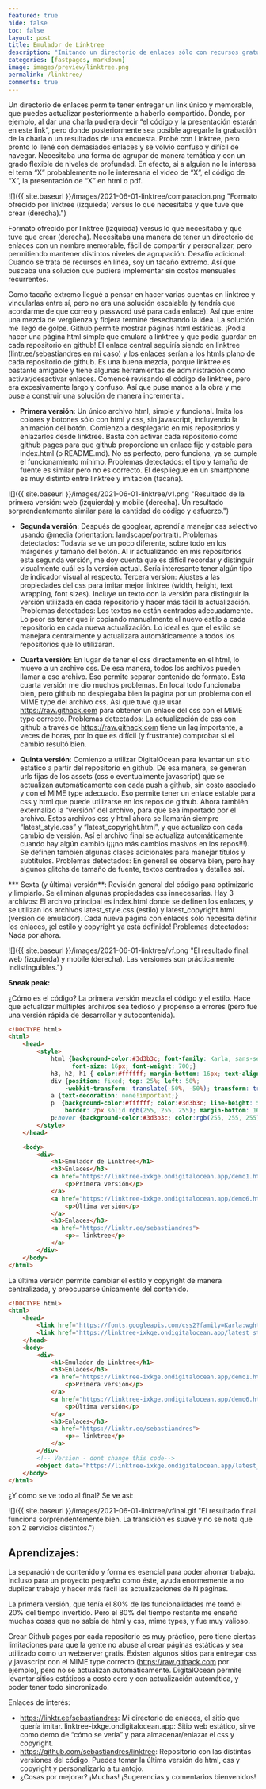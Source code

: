 ```yaml
---
featured: true
hide: false
toc: false
layout: post
title: Emulador de Linktree
description: "Imitando un directorio de enlaces sólo con recursos gratuitos"
categories: [fastpages, markdown]
image: images/preview/linktree.png
permalink: /linktree/
comments: true
---
```


Un directorio de enlaces permite tener entregar un link único y memorable, que puedes actualizar posteriormente a haberlo compartido. Donde, por ejemplo, al dar una charla pudiera decir “el código y la presentación estarán en este link”, pero donde posteriormente sea posible agregarle la grabación de la charla o un resultados de una encuesta. Probé con Linktree, pero pronto lo llené con demasiados enlaces y se volvió confuso y difícil de navegar. Necesitaba una forma de agrupar de manera temática y con un grado flexible de niveles de profundad. En efecto, si a alguien no le interesa el tema “X” probablemente no le interesaría el video de “X”, el código de “X”, la presentación de “X” en html o pdf.

![]({{ site.baseurl }}/images/2021-06-01-linktree/comparacion.png "Formato ofrecido por linktree (izquieda) versus lo que necesitaba y que tuve que crear (derecha).")

Formato ofrecido por linktree (izquieda) versus lo que necesitaba y que tuve que crear (derecha).
Necesitaba una manera de tener un directorio de enlaces con un nombre memorable, fácil de compartir y personalizar, pero permitiendo mantener distintos niveles de agrupación. Desafío adicional: Cuando se trata de recursos en línea, soy un tacaño extremo. Así que buscaba una solución que pudiera implementar sin costos mensuales recurrentes.

Como tacaño extremo llegué a pensar en hacer varias cuentas en linktree y vincularlas entre sí, pero no era una solución escalable (y tendría que acordarme de que correo y password usé para cada enlace). Así que entre una mezcla de vergüenza y flojera terminé desechando la idea. La solución me llegó de golpe. Github permite mostrar páginas html estáticas. ¡Podía hacer una página html simple que emulara a linktree y que podía guardar en cada repositorio en github! El enlace central seguiría siendo en linktree (lintr.ee/sebastiandres en mi caso) y los enlaces serían a los htmls plano de cada repositorio de github. Es una buena mezcla, porque linktree es bastante amigable y tiene algunas herramientas de administración como activar/desactivar enlaces. Comencé revisando el código de linktree, pero era excesivamente largo y confuso. Así que puse manos a la obra y me puse a construir una solución de manera incremental.

* **Primera versión**: Un único archivo html, simple y funcional. Imita los colores y botones sólo con html y css, sin javascript, incluyendo la animación del botón. Comienzo a desplegarlo en mis repositorios y enlazarlos desde linktree. Basta con activar cada repositorio como github pages para que github proporcione un enlace fijo y estable para index.html (o README.md). No es perfecto, pero funciona, ya se cumple el funcionamiento mínimo. Problemas detectados: el tipo y tamaño de fuente es similar pero no es correcto. El despliegue en un smartphone es muy distinto entre linktree y imitación (tacaña).

![]({{ site.baseurl }}/images/2021-06-01-linktree/v1.png "Resultado de la primera versión: web (izquierda) y mobile (derecha). Un resultado sorprendentemente similar para la cantidad de código y esfuerzo.")

* **Segunda versión**: Después de googlear, aprendí a manejar css selectivo usando @media (orientation: landscape/portrait). Problemas detectados: Todavía se ve un poco diferente, sobre todo en los márgenes y tamaño del botón. Al ir actualizando en mis repositorios esta segunda versión, me doy cuenta que es difícil recordar y distinguir visualmente cuál es la versión actual. Sería interesante tener algún tipo de indicador visual al respecto.
Tercera versión: Ajustes a las propiedades del css para imitar mejor linktree (width, height, text wrapping, font sizes). Incluye un texto con la versión para distinguir la versión utilizada en cada repositorio y hacer más fácil la actualización. Problemas detectados: Los textos no están centrados adecuadamente. Lo peor es tener que ir copiando manualmente el nuevo estilo a cada repositorio en cada nueva actualización. Lo ideal es que el estilo se manejara centralmente y actualizara automáticamente a todos los repositorios que lo utilizaran.

* **Cuarta versión**: En lugar de tener el css directamente en el html, lo muevo a un archivo css. De esa manera, todos los archivos pueden llamar a ese archivo. Eso permite separar contenido de formato. Esta cuarta versión me dio muchos problemas. En local todo funcionaba bien, pero github no desplegaba bien la página por un problema con el MIME type del archivo css. Así que tuve que usar https://raw.githack.com para obtener un enlace del css con el MIME type correcto. Problemas detectados: La actualización de css con github a través de https://raw.githack.com tiene un lag importante, a veces de horas, por lo que es difícil (y frustrante) comprobar si el cambio resultó bien.

* **Quinta versión**: Comienzo a utilizar DigitalOcean para levantar un sitio estático a partir del repositorio en github. De esa manera, se generan urls fijas de los assets (css o eventualmente javascript) que se actualizan automáticamente con cada push a github, sin costo asociado y con el MIME type adecuado. Eso permite tener un enlace estable para css y html que puede utilizarse en los repos de github. Ahora también externalizo la “versión” del archivo, para que sea importado por el archivo. Estos archivos css y html ahora se llamarán siempre “latest_style.css” y “latest_copyright.html”, y que actualizo con cada cambio de versión. Así el archivo final se actualiza automáticamente cuando hay algún cambio (¡¡¡no más cambios masivos en los repos!!!). Se definen también algunas clases adicionales para manejar títulos y subtítulos. Problemas detectados: En general se observa bien, pero hay algunos glitchs de tamaño de fuente, textos centrados y detalles así.

*** Sexta (y última) versión**: Revisión general del código para optimizarlo y limpiarlo. Se eliminan algunas propiedades css innecesarias. Hay 3 archivos: El archivo principal es index.html donde se definen los enlaces, y se utilizan los archivos latest_style.css (estilo) y latest_copyright.html (versión de emulador). Cada nueva página con enlaces sólo necesita definir los enlaces, ¡el estilo y copyright ya está definido! Problemas detectados: Nada por ahora.

![]({{ site.baseurl }}/images/2021-06-01-linktree/vf.png "El resultado final: web (izquierda) y mobile (derecha). Las versiones son prácticamente indistinguibles.")

**Sneak peak:**

¿Cómo es el código? La primera versión mezcla el código y el estilo. Hace que actualizar múltiples archivos sea tedioso y propenso a errores (pero fue una versión rápida de desarrollar y autocontenida).

```html
<!DOCTYPE html>
<html>
    <head>
        <style>
            html {background-color:#3d3b3c; font-family: Karla, sans-serif; 
                  font-size: 16px; font-weight: 700;}
            h3, h2, h1 { color:#ffffff; margin-bottom: 16px; text-align: center;}
            div {position: fixed; top: 25%; left: 50%; 
                -webkit-transform: translate(-50%, -50%); transform: translate(-50%, -50%);}
            a {text-decoration: none!important;}
            p  {background-color:#ffffff; color:#3d3b3c; line-height: 56px; width: 676px;
                border: 2px solid rgb(255, 255, 255); margin-bottom: 16px; text-align: center;}
            p:hover {background-color:#3d3b3c; color:rgb(255, 255, 255);}
        </style>
    </head>

    <body>
        <div>
            <h1>Emulador de Linktree</h1>
            <h3>Enlaces</h3>
            <a href="https://linktree-ixkge.ondigitalocean.app/demo1.html" target="_blank">
                <p>Primera versión</p>
            </a>
            <a href="https://linktree-ixkge.ondigitalocean.app/demo6.html" target="_blank">
                <p>Última versión</p>
            </a>
            <h3>Enlaces</h3>
            <a href="https://linktr.ee/sebastiandres">
                <p>⇦ linktree</p>
            </a>
        </div>
    </body>
</html>
```


La última versión permite cambiar el estilo y copyright de manera centralizada, y preocuparse únicamente del contenido.

```html
<!DOCTYPE html>
<html>
    <head>
        <link href="https://fonts.googleapis.com/css2?family=Karla:wght@300;400;600;700&amp;display=swap" rel="stylesheet">
        <link href="https://linktree-ixkge.ondigitalocean.app/latest_style.css" rel="stylesheet"> 
    </head>
    <body>
        <div>
            <h1>Emulador de Linktree</h1>
            <h3>Enlaces</h3>
            <a href="https://linktree-ixkge.ondigitalocean.app/demo1.html" target="_blank">
                <p>Primera versión</p>
            </a>
            <a href="https://linktree-ixkge.ondigitalocean.app/demo6.html" target="_blank">
                <p>Última versión</p>
            </a>
            <h3>Enlaces</h3>
            <a href="https://linktr.ee/sebastiandres">
                <p>⇦ linktree</p>
            </a>
        </div>
        <!-- Version - dont change this code-->       
        <object data="https://linktree-ixkge.ondigitalocean.app/latest_copyright.html" width=100%></object>
    </body>
</html>
```

¿Y cómo se ve todo al final?
Se ve así:


![]({{ site.baseurl }}/images/2021-06-01-linktree/vfinal.gif "El resultado final funciona sorprendentemente bien. La transición es suave y no se nota que son 2 servicios distintos.")

## Aprendizajes:

La separación de contenido y forma es esencial para poder ahorrar trabajo. Incluso para un proyecto pequeño como éste, ayuda enormemente a no duplicar trabajo y hacer más fácil las actualizaciones de N páginas.

La primera versión, que tenía el 80% de las funcionalidades me tomó el 20% del tiempo invertido. Pero el 80% del tiempo restante me enseñó muchas cosas que no sabía de html y css, mime types, y fue muy valioso.

Crear Github pages por cada repositorio es muy práctico, pero tiene ciertas limitaciones para que la gente no abuse al crear páginas estáticas y sea utilizado como un webserver gratis. Existen algunos sitios para entregar css y javascript con el MIME type correcto (https://raw.githack.com por ejemplo), pero no se actualizan automáticamente. DigitalOcean permite levantar sitios estáticos a costo cero y con actualización automática, y poder tener todo sincronizado.

Enlaces de interés:
* https://linktr.ee/sebastiandres: Mi directorio de enlaces, el sitio que quería imitar.
linktree-ixkge.ondigitalocean.app: Sitio web estático, sirve como demo de “cómo se vería” y para almacenar/enlazar el css y copyright.
* https://github.com/sebastiandres/linktree: Repositorio con las distintas versiones del código. Puedes tomar la última versión de html, css y copyright y personalizarlo a tu antojo.
* ¿Cosas por mejorar? ¡Muchas! ¡Sugerencias y comentarios bienvenidos!
